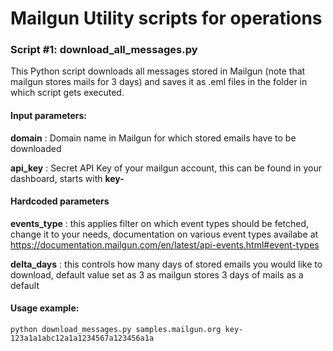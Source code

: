 # Mailgun Utility scripts for operations

### Script #1: download_all_messages.py

This Python script downloads all messages stored in Mailgun (note that mailgun stores mails for 3 days) and saves it as .eml files in the folder in which script gets executed.

#### Input parameters:

**domain** :  Domain name in Mailgun for which stored emails have to be downloaded

**api_key** : Secret API Key of your mailgun account, this can be found in your dashboard, starts with **key-**

#### Hardcoded parameters

**events_type** : this applies filter on which event types should be fetched, change it to your needs, documentation on various event types availabe at https://documentation.mailgun.com/en/latest/api-events.html#event-types

**delta_days** : this controls how many days of stored emails you would like to download, default value set as 3 as mailgun stores 3 days of mails as a default



#### Usage example:
`python download_messages.py samples.mailgun.org key-123a1a1abc12a1a1234567a123456a1a`
